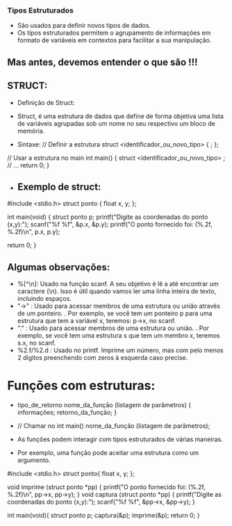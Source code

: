 ### Tipos Estruturados 
- São usados para definir novos tipos de dados.
- Os tipos estruturados permitem o agrupamento de informações em formato de variáveis em contextos para facilitar a sua manipulação.

## Mas antes, devemos entender o que são !!!
## STRUCT:
- Definição de Struct:
- Struct, é uma estrutura de dados que define de forma objetiva uma lista
 de variáveis agrupadas sob um nome no seu respectivo um bloco de memória.

- Sintaxe:
// Definir a estrutura
struct <identificador_ou_novo_tipo> {
   <listagem dos tipos e membros>;
};

// Usar a estrutura no main
int main() {
    struct <identificador_ou_novo_tipo> <variavel>;
    // ...
    return 0;
}


- ## Exemplo de struct:
 #include <stdio.h>
struct ponto {
   float x, y;
};

int main(void) {
   struct ponto p;
   printf("Digite as coordenadas do ponto (x,y):");
   scanf("%f %f", &p.x, &p.y);
   printf("O ponto fornecido foi: (%.2f, %.2f)\n", p.x, p.y);

   return 0;
}

## Algumas observações:
- %[^\n]: Usado na função scanf. A seu objetivo é lê a até encontrar um caractere (\n). Isso é útil quando vamos ler uma linha inteira de texto, incluindo espaços.
- "->" : Usado para acessar membros de uma estrutura ou união através de um ponteiro.
. Por exemplo, se você tem um ponteiro p para uma estrutura que tem a variável x, teremos: p->x, no scanf.
- "." : Usado para acessar membros de uma estrutura ou união. 
. Por exemplo, se você tem uma estrutura s que tem um membro x, teremos s.x, no scanf.
- %2.f/%2.d : Usado no printf. Imprime um número, mas com pelo menos 2 dígitos preenchendo com zeros à esquerda caso precise. 

# Funções com estruturas:
- tipo_de_retorno nome_da_função (listagem de parâmetros) {
  informações;
  retorno_da_função;
}
- // Chamar no int main()
nome_da_função (listagem de parâmetros);

- As funções podem interagir com tipos estruturados de várias maneiras.
- Por exemplo, uma função pode aceitar uma estrutura como um argumento. 

#include <stdio.h>
struct ponto{
	float x, y;
};

void imprime (struct ponto *pp) {
	printf("O ponto fornecido foi: (%.2f, %.2f)\n", pp->x, pp->y);
}
void captura (struct ponto *pp) {
	printf("Digite as coordenadas do ponto (x,y):");
	scanf("%f %f", &pp->x, &pp->y);
}

int main(void){
	struct ponto p;
	captura(&p);
	imprime(&p);
	return 0;
}

